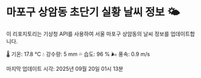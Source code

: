 
# 마포구 상암동 초단기 실황 날씨 정보 🌤️

이 리포지토리는 기상청 API를 사용하여 서울 마포구 상암동의 날씨 정보를 업데이트합니다. 

🌡️ 기온: 17.8 ℃
💧 강수량: 5 mm
💦 습도: 96 %
🌬️ 풍속: 0.9 m/s

마지막 업데이트 시각: 2025년 09월 20일 01시 13분    
